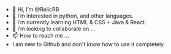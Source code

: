 - 👋 Hi, I’m @RelicRB
- 👀 I’m interested in python, and other languages.
- 🌱 I’m currently learning HTML & CSS + Java & React.
- 💞️ I’m looking to collaborate on ...
- 📫 How to reach me ...
- I am new to Github and don't know how to use it completely.

<!---
RelicRB/RelicRB is a ✨ special ✨ repository because its `README.md` (this file) appears on your GitHub profile.
You can click the Preview link to take a look at your changes.
--->

